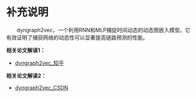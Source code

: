 # 补充说明

&emsp;&emsp;dyngraph2vec，一个利用RNN和MLP捕捉时间动态的动态图嵌入模型。它有效证明了捕获网络的动态性可以显著提高链路预测的性能。

**相关论文解读1：**
* [dyngraph2vec_知乎](https://zhuanlan.zhihu.com/p/527447053)

**相关论文解读2：**
* [dyngraph2vec_CSDN](https://blog.csdn.net/weixin_43598687/article/details/131235045)


